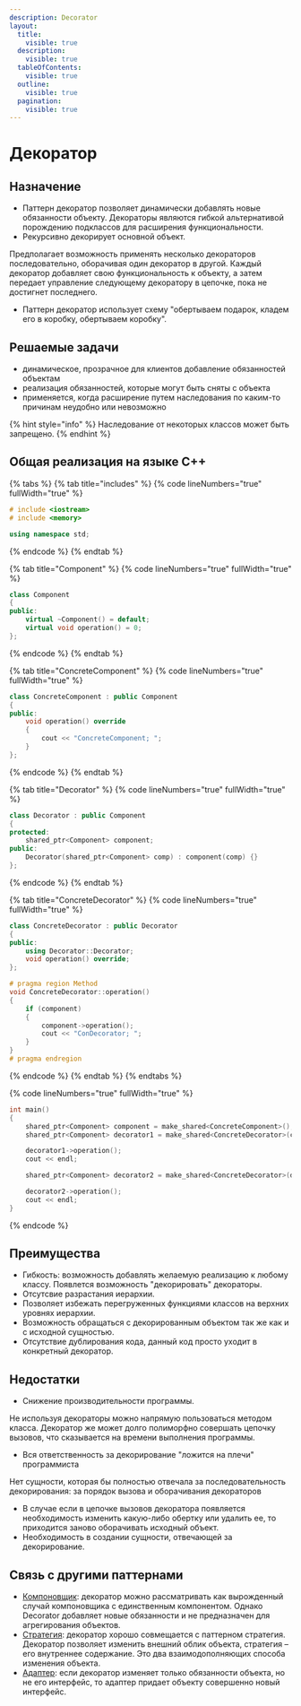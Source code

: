 ```yaml
---
description: Decorator
layout:
  title:
    visible: true
  description:
    visible: true
  tableOfContents:
    visible: true
  outline:
    visible: true
  pagination:
    visible: true
---
```


# Декоратор

## Назначение

* Паттерн декоратор позволяет динамически добавлять новые обязанности объекту. Декораторы являются гибкой альтернативой порождению подклассов для расширения функциональности.
* Рекурсивно декорирует основной объект.

Предполагает возможность применять несколько декораторов последовательно, оборачивая один декоратор в другой. Каждый декоратор добавляет свою функциональность к объекту, а затем передает управление следующему декоратору в цепочке, пока не достигнет последнего.

* Паттерн декоратор использует схему "обертываем подарок, кладем его в коробку, обертываем коробку".

## Решаемые задачи

* динамическое, прозрачное для клиентов добавление обязанностей объектам
* реализация обязанностей, которые могут быть сняты с объекта
* применяется, когда расширение путем наследования по каким-то причинам неудобно или невозможно

{% hint style="info" %}
Наследование от некоторых классов может быть запрещено.
{% endhint %}

## Общая реализация на языке С++

{% tabs %}
{% tab title="includes" %}
{% code lineNumbers="true" fullWidth="true" %}
```cpp
# include <iostream>
# include <memory>

using namespace std;
```
{% endcode %}
{% endtab %}

{% tab title="Component" %}
{% code lineNumbers="true" fullWidth="true" %}
```cpp
class Component
{
public:
    virtual ~Component() = default;
    virtual void operation() = 0;
};
```
{% endcode %}
{% endtab %}

{% tab title="ConcreteComponent" %}
{% code lineNumbers="true" fullWidth="true" %}
```cpp
class ConcreteComponent : public Component
{
public:
    void operation() override 
    { 
        cout << "ConcreteComponent; "; 
    }
};
```
{% endcode %}
{% endtab %}

{% tab title="Decorator" %}
{% code lineNumbers="true" fullWidth="true" %}
```cpp
class Decorator : public Component
{
protected:
    shared_ptr<Component> component;
public:
    Decorator(shared_ptr<Component> comp) : component(comp) {}
};
```
{% endcode %}
{% endtab %}

{% tab title="ConcreteDecorator" %}
{% code lineNumbers="true" fullWidth="true" %}
```cpp
class ConcreteDecorator : public Decorator
{
public:
    using Decorator::Decorator;
    void operation() override;
};

# pragma region Method
void ConcreteDecorator::operation()
{
    if (component)
    {
        component->operation();
        cout << "ConDecorator; ";
    }
}
# pragma endregion
```
{% endcode %}
{% endtab %}
{% endtabs %}

{% code lineNumbers="true" fullWidth="true" %}
```cpp
int main()
{
    shared_ptr<Component> component = make_shared<ConcreteComponent>();
    shared_ptr<Component> decorator1 = make_shared<ConcreteDecorator>(component);

    decorator1->operation();
    cout << endl;

    shared_ptr<Component> decorator2 = make_shared<ConcreteDecorator>(decorator1);

    decorator2->operation();
    cout << endl;
}
```
{% endcode %}

## Преимущества

* Гибкость: возможность добавлять желаемую реализацию к любому классу. Появлется возможность "декорировать" декораторы.
* Отсутсвие разрастания иерархии.
* Позволяет избежать перегруженных функциями классов на верхних уровнях иерархии.
* Возможность обращаться с декорированным объектом так же как и с исходной сущностью.
* Отсутствие дублирования кода, данный код просто уходит в конкретный декоратор.

## Недостатки

* Снижение производительности программы.

Не используя декораторы можно напрямую пользоваться методом класса. Декоратор же может долго полиморфно совершать цепочку вызовов, что сказывается на времени выполнения программы.

* Вся ответственность за декорирование "ложится на плечи" программиста

Нет сущности, которая бы полностью отвечала за последовательность декорирования: за порядок вызова и оборачивания декораторов

* В случае если в цепочке вызовов декоратора появляется необходимость изменить какую-либо обертку или удалить ее, то приходится заново оборачивать исходный объект.
* Необходимость в создании сущности, отвечающей за декорирование.

## Связь с другими паттернами

* [Компоновщик](composite.md): декоратор можно рассматривать как вырожденный случай компоновщика с единственным компонентом. Однако Decorator добавляет новые обязанности и не предназначен для агрегирования объектов.
* [Стратегия](../behavioral-patterns/strategy.md): декоратор хорошо совмещается с паттерном стратегия. Декоратор позволяет изменить внешний облик объекта, стратегия – его внутреннее содержание. Это два взаимодополняющих способа изменения объекта.
* [Адаптер](adapter.md): если декоратор изменяет только обязанности объекта, но не его интерфейс, то адаптер придает объекту совершенно новый интерфейс.
